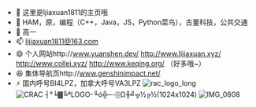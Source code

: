 - 👋 这里是ljiaxuan1811的主页哦
- 👀 HAM，原，编程（C++，Java，JS，Python菜鸟），古董科技，公共交通
- 🌱 高一
- 📫 lijiaxuan1811@163.com
- 😄 个人网站http://www.yuanshen.dev/ http://www.lijiaxuan.xyz/ http://www.collei.xyz/ http://www.keqing.org/ （好多哦~）
- 😆 集体导航页http://www.genshinimpact.net/
- ⚡ 国内呼号BI4LPZ，加拿大呼号VA3LPZ
![rac_logo_long](https://github.com/user-attachments/assets/11d31453-16fa-4614-b307-6afa7bee3522)
![CRAC ┤°╘▓╚ªLOGO-╙ó╬─-▒Ω╫╝╦½╔½(1024x1024)](https://github.com/user-attachments/assets/35fddb1f-cd49-481a-85c3-a677ae4338d6)
![IMG_0808](https://github.com/user-attachments/assets/25f8c274-6572-4176-8333-d6dd7c7d1ea3)

<!---
lijiaxuan1811/lijiaxuan1811 is a ✨ special ✨ repository because its `README.md` (this file) appears on your GitHub profile.
You can click the Preview link to take a look at your changes.
--->
